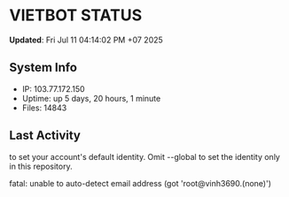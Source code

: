 # VIETBOT STATUS
**Updated**: Fri Jul 11 04:14:02 PM +07 2025

## System Info
- IP: 103.77.172.150
- Uptime: up 5 days, 20 hours, 1 minute
- Files: 14843

## Last Activity

to set your account's default identity.
Omit --global to set the identity only in this repository.

fatal: unable to auto-detect email address (got 'root@vinh3690.(none)')
